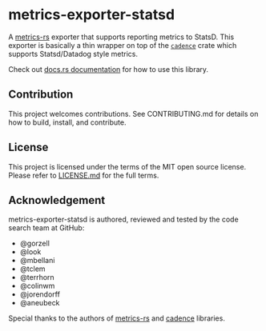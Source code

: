 # metrics-exporter-statsd

A [metrics-rs](https://github.com/metrics-rs/metrics/) exporter that supports reporting metrics to StatsD. This exporter is basically a thin wrapper on top of the [`cadence`][cadence] crate which supports Statsd/Datadog style metrics.

Check out [docs.rs documentation](https://docs.rs/metrics-exporter-statsd) for how to use this library.

## Contribution

This project welcomes contributions. See CONTRIBUTING.md for details on how to build, install, and contribute.

## License 

This project is licensed under the terms of the MIT open source license. Please refer to [LICENSE.md](./LICENSE.md) for the full terms.

## Acknowledgement

metrics-exporter-statsd is authored, reviewed and tested by the code search team at GitHub:

 - @gorzell
 - @look
 - @mbellani 
 - @tclem
 - @terrhorn
 - @colinwm
 - @jorendorff
 - @aneubeck

Special thanks to the authors of [metrics-rs](https://github.com/metrics-rs/metrics/) and [cadence] libraries. 

[cadence]: https://github.com/56quarters/cadence/
